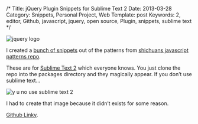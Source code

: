/*
Title: jQuery Plugin Snippets for Sublime Text 2
Date: 2013-03-28
Category: Snippets, Personal Project, Web
Template: post
Keywords: 2, editor, Github, javascript, jquery, open source, Plugin, snippets, sublime text
*/

<div class="center">
  <img src="http://ohdoylerules.com/content/images/jquery.png" alt="jquery logo">
</div>

I created a [bunch of snippets](https://github.com/james2doyle/jquery-plugin-snippets "james2doyle/jquery-plugin-snippets") out of the patterns from [shichuans javascript patterns repo](https://github.com/shichuan/javascript-patterns/tree/master/jquery-plugin-patterns "shichuan javascript patterns").

These are for [Sublime Text 2](http://www.sublimetext.com/ "sublime text site") which everyone knows. You just clone the repo into the packages directory and they magically appear. If you don’t use sublime text…

<div class="center">
  <img src="http://ohdoylerules.com/content/images/yunost2.jpg" alt="y u no use sublime text 2">
</div>

I had to create that image because it didn’t exists for some reason.

[Github Linky](https://github.com/james2doyle/jquery-plugin-snippets "james2doyle/jquery-plugin-snippets").
